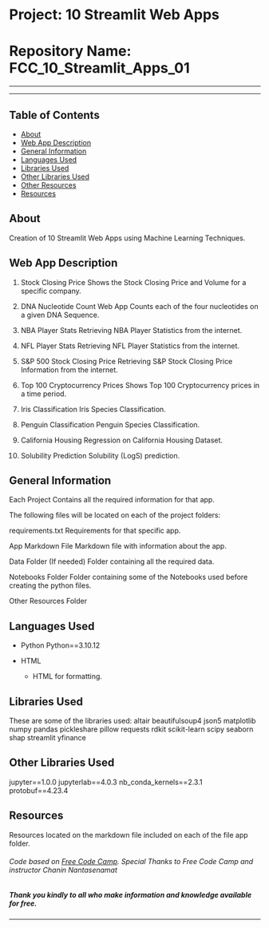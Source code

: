 # Project: 10 Streamlit Web Apps

# Repository Name: FCC_10_Streamlit_Apps_01



<hr>

***


## Table of Contents

* [About](#about)
* [Web App Description](#webb-app-description)
* [General Information](#general-information)
* [Languages Used](#languages-used)
* [Libraries Used](#libraries-used)
* [Other Libraries Used](#other-libraries-used)
* [Other Resources](#other-resources)
* [Resources](#[resources)


## About

Creation of 10 Streamlit Web Apps using Machine Learning Techniques.


## Web App Description

1. Stock Closing Price
    Shows the Stock Closing Price and Volume for a specific company.

2. DNA Nucleotide Count Web App
    Counts each of the four nucleotides on a given DNA Sequence.

3.  NBA Player Stats
    Retrieving NBA Player Statistics from the internet.

4. NFL Player Stats
    Retrieving NFL Player Statistics from the internet.

5. S&P 500 Stock Closing Price
    Retrieving S&P Stock Closing Price Information from the internet.

6. Top 100 Cryptocurrency Prices
    Shows Top 100 Cryptocurrency prices in a time period.

7. Iris Classification
    Iris Species Classification.

8. Penguin Classification
    Penguin Species Classification.

9. California Housing
    Regression on California Housing Dataset.

10. Solubility Prediction
    Solubility (LogS) prediction.


## General Information

Each Project Contains all the required information for that app.

The following files will be located on each of the project folders:

requirements.txt
    Requirements for that specific app.

App Markdown File
    Markdown file with information about the app.

Data Folder
    (If needed) Folder containing all the required data.

Notebooks Folder
    Folder containing some of the Notebooks used before creating the python files.

Other Resources Folder


## Languages Used
* Python
    Python==3.10.12

* HTML
    - HTML for formatting.


## Libraries Used
These are some of the libraries used:
    altair
    beautifulsoup4
    json5
    matplotlib
    numpy
    pandas
    pickleshare
    pillow
    requests
    rdkit
    scikit-learn
    scipy
    seaborn
    shap
    streamlit
    yfinance

## Other Libraries Used
jupyter==1.0.0
jupyterlab==4.0.3
nb_conda_kernels==2.3.1
protobuf==4.23.4


## Resources
Resources located on the markdown file included on each of the file app folder.

###### *Code based on [Free Code Camp](https://www.freecodecamp.org/). Special Thanks to Free Code Camp and instructor Chanin Nantasenamat*

##### Thank you kindly to all who make information and knowledge available for free.

----






